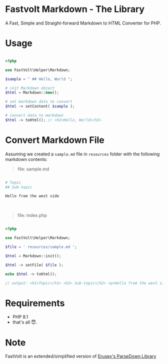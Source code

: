 # Fastvolt Markdown - The Library

A Fast, Simple and Straight-forward Markdown to HTML Converter for PHP.

# Usage

```php

<?php

use FastVolt\Helper\Markdown;

$sample = " ## Hello, World ";

# init Markdown object
$html = Markdown::new();

# set markdown data to convert
$html -> setContent( $sample );

# convert data to markdown
$html -> toHtml(); // <h2>Hello, World</h2>

```

# Convert Markdown File

Assuming we created a `sample.md` file in `resources` folder with the following markdown contents:

> file: sample.md

```php sample.md

# Topic
## Sub-topic

Hello from the west side
```
<br>

> file: index.php

```php

<?php

use FastVolt\Helper\Markdown;

$file = ' resources/sample.md ';

$html = Markdown::init();

$html -> setFile( $file );

echo $html -> toHtml();

// output: <h1>Topic</h1> <h2> Sub-topic</h2> <p>Hello from the west side</p>

```


# Requirements 
- PHP 8.1
- that's all 😇.


# Note
FastVolt is an extended/simplified version of <a href="https://github.com/erusev/parsedown">Erusev's ParseDown Library</a>

